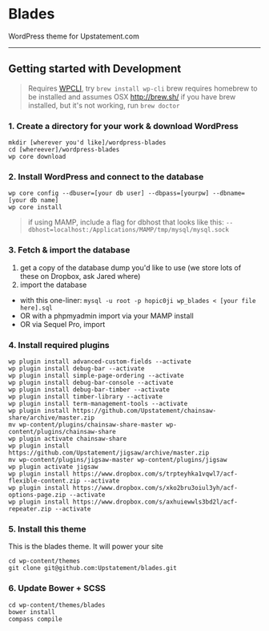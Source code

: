 # Blades

WordPress theme for Upstatement.com

* * *

## Getting started with Development

> Requires [WPCLI](http://wp-cli.org/), try `brew install wp-cli`
> brew requires homebrew to be installed and assumes OSX http://brew.sh/
> if you have brew installed, but it's not working, run `brew doctor`

### 1. Create a directory for your work & download WordPress
```
mkdir [wherever you'd like]/wordpress-blades
cd [whereever]/wordpress-blades
wp core download
```

### 2. Install WordPress and connect to the database
```
wp core config --dbuser=[your db user] --dbpass=[yourpw] --dbname=[your db name]
wp core install
```

> if using MAMP, include a flag for dbhost that looks like this: `--dbhost=localhost:/Applications/MAMP/tmp/mysql/mysql.sock`

### 3. Fetch & import the database
1. get a copy of the database dump you'd like to use (we store lots of these on Dropbox, ask Jared where)
2. import the database
 * with this one-liner: `mysql -u root -p hopic0ji wp_blades < [your file here].sql`
 * OR with a phpmyadmin import via your MAMP install
 * OR via Sequel Pro, import

### 4. Install required plugins
```
wp plugin install advanced-custom-fields --activate
wp plugin install debug-bar --activate
wp plugin install simple-page-ordering --activate
wp plugin install debug-bar-console --activate
wp plugin install debug-bar-timber --activate
wp plugin install timber-library --activate
wp plugin install term-management-tools --activate
wp plugin install https://github.com/Upstatement/chainsaw-share/archive/master.zip
mv wp-content/plugins/chainsaw-share-master wp-content/plugins/chainsaw-share
wp plugin activate chainsaw-share
wp plugin install https://github.com/Upstatement/jigsaw/archive/master.zip
mv wp-content/plugins/jigsaw-master wp-content/plugins/jigsaw
wp plugin activate jigsaw
wp plugin install https://www.dropbox.com/s/trpteyhka1vqwl7/acf-flexible-content.zip --activate
wp plugin install https://www.dropbox.com/s/xko2bru3oiul3yh/acf-options-page.zip --activate
wp plugin install https://www.dropbox.com/s/axhuiewwls3bd2l/acf-repeater.zip --activate
```

### 5. Install this theme
This is the blades theme. It will power your site
```
cd wp-content/themes
git clone git@github.com:Upstatement/blades.git
```

### 6. Update Bower + SCSS
```
cd wp-content/themes/blades
bower install
compass compile
```
